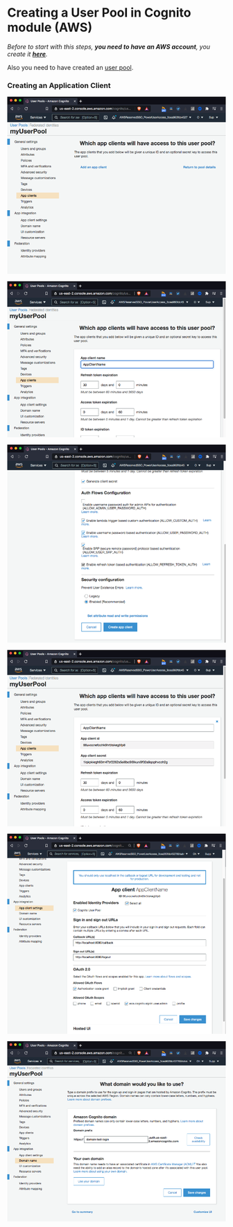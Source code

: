 # Creating a User Pool in Cognito module (AWS)

*Before to start with this steps, **you need to have an AWS account**, you create it ***[here](https://aws.amazon.com/)***.*

Also you need to have created an [user pool](../user-pool/). 

### Creating an Application Client

![Create App Client - Step 1](CreateAppClient-1.png)

![Create App Client - Step 2](CreateAppClient-2.png)

![Create App Client - Step 3](CreateAppClient-3.png)

![Create App Client - Step 4](CreateAppClient-4.png)

![Create App Client - Step 5](CreateAppClient-5.png)

![Create App Client - Step 6](CreateAppClient-6.png)
